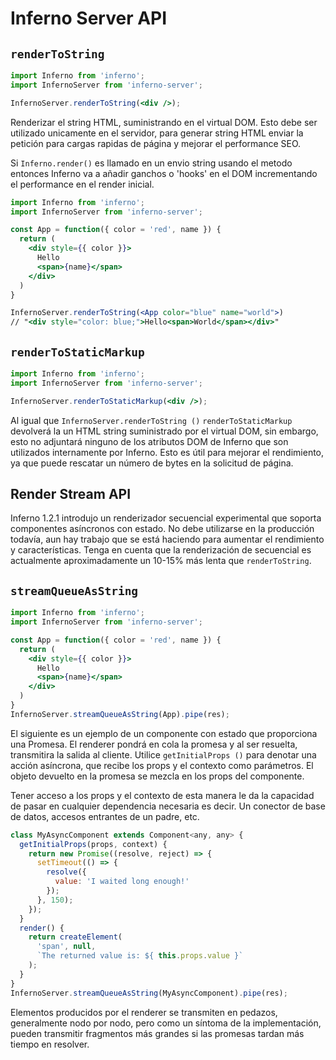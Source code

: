 # Inferno Server API

## `renderToString`

```jsx
import Inferno from 'inferno';
import InfernoServer from 'inferno-server';

InfernoServer.renderToString(<div />);
```
Renderizar el string HTML, suministrando en el virtual DOM. Esto debe ser utilizado unicamente en el servidor, para generar string HTML enviar la petición para cargas rapidas de página y mejorar el performance SEO.

Si `Inferno.render()` es llamado en un envio string usando el metodo entonces Inferno va a añadir ganchos o 'hooks' en el DOM incrementando el performance en el render inicial.

```jsx
import Inferno from 'inferno';
import InfernoServer from 'inferno-server';

const App = function({ color = 'red', name }) {
  return (
    <div style={{ color }}>
      Hello
      <span>{name}</span>
    </div>
  )
}

InfernoServer.renderToString(<App color="blue" name="world">)
// "<div style="color: blue;">Hello<span>World</span></div>"
```

## `renderToStaticMarkup`

```jsx
import Inferno from 'inferno';
import InfernoServer from 'inferno-server';

InfernoServer.renderToStaticMarkup(<div />);
```

Al igual que `InfernoServer.renderToString ()` `renderToStaticMarkup` devolverá la un HTML string suministrado por el virtual DOM, sin embargo, esto no adjuntará ninguno de los atributos DOM de Inferno que son utilizados internamente por Inferno. Esto es útil para mejorar el rendimiento, ya que puede rescatar un número de bytes en la solicitud de página.

## Render Stream API

Inferno 1.2.1 introdujo un renderizador secuencial experimental que soporta componentes asíncronos con estado. No debe utilizarse en la producción todavía, aun hay trabajo que se está haciendo para aumentar el rendimiento y características. Tenga en cuenta que la renderización de secuencial es actualmente aproximadamente un 10-15% más lenta que `renderToString`.

## `streamQueueAsString`

```jsx
import Inferno from 'inferno';
import InfernoServer from 'inferno-server';

const App = function({ color = 'red', name }) {
  return (
    <div style={{ color }}>
      Hello
      <span>{name}</span>
    </div>
  )
}
InfernoServer.streamQueueAsString(App).pipe(res);
```
El siguiente es un ejemplo de un componente con estado que proporciona una Promesa. El renderer pondrá en cola la promesa y al ser resuelta, transmitira la salida al cliente. Utilice `getInitialProps ()` para denotar una acción asíncrona, que recibe los props y el contexto como parámetros. El objeto devuelto en la promesa se mezcla en los props del componente.

Tener acceso a los props y el contexto de esta manera le da la capacidad de pasar en cualquier dependencia necesaria es decir. Un conector de base de datos, accesos entrantes de un padre, etc.

```jsx
class MyAsyncComponent extends Component<any, any> {
  getInitialProps(props, context) {
    return new Promise((resolve, reject) => {
      setTimeout(() => {
        resolve({
          value: 'I waited long enough!'
        });
      }, 150);
    });
  }
  render() {
    return createElement(
      'span', null,
      `The returned value is: ${ this.props.value }`
    );
  }
}
InfernoServer.streamQueueAsString(MyAsyncComponent).pipe(res);
```

Elementos producidos por el renderer se transmiten en pedazos, generalmente nodo por nodo, pero como un síntoma de la implementación, pueden transmitir fragmentos más grandes si las promesas tardan más tiempo en resolver.
